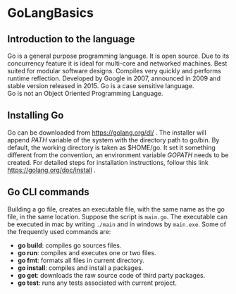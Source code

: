 # GoLangBasics

## Introduction to the language
Go is a general purpose programming language. It is open source. Due to its concurrency
feature it is ideal for multi-core and networked machines. Best suited for modular
software designs. Compiles very quickly and performs runtime reflection. Developed
by Google in 2007, announced in 2009 and stable version released in 2015. Go is a
case sensitive language.  
Go is not an Object Oriented Programming Language.

## Installing Go
Go can be downloaded from https://golang.org/dl/ . The installer will append *PATH*
variable of the system with the directory path to go/bin. By default, the working directory
is taken as $HOME/go. It set it something different from the convention, an environment
variable *GOPATH* needs to be created. For detailed steps for installation instructions,
follow this link https://golang.org/doc/install .

## Go CLI commands
Building a go file, creates an executable file, with the same name as the go file,
in the same location. Suppose the script is ```main.go```. The executable can be
executed in mac by writing ```./main``` and in windows by ```main.exe```.
Some of the frequently used commands are:
* **go build**: compiles go sources files.
* **go run**: compiles and executes one or two files.
* **go fmt**: formats all files in current directory.
* **go install**: compiles and install a packages.
* **go get**: downloads the raw source code of third party packages.
* **go test**: runs any tests associated with current project.
